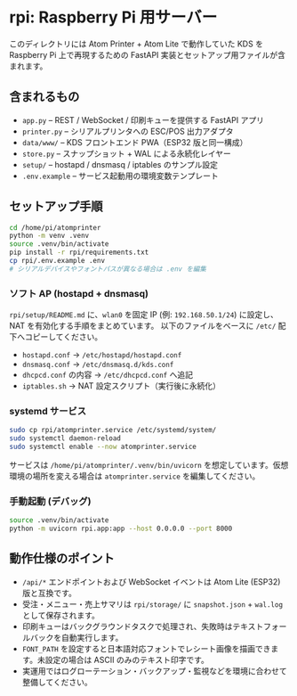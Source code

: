 # rpi: Raspberry Pi 用サーバー

このディレクトリには Atom Printer + Atom Lite で動作していた KDS を Raspberry Pi 上で再現するための
FastAPI 実装とセットアップ用ファイルが含まれます。

## 含まれるもの

- `app.py` – REST / WebSocket / 印刷キューを提供する FastAPI アプリ
- `printer.py` – シリアルプリンタへの ESC/POS 出力アダプタ
- `data/www/` – KDS フロントエンド PWA（ESP32 版と同一構成）
- `store.py` – スナップショット + WAL による永続化レイヤー
- `setup/` – hostapd / dnsmasq / iptables のサンプル設定
- `.env.example` – サービス起動用の環境変数テンプレート

## セットアップ手順

```bash
cd /home/pi/atomprinter
python -m venv .venv
source .venv/bin/activate
pip install -r rpi/requirements.txt
cp rpi/.env.example .env
# シリアルデバイスやフォントパスが異なる場合は .env を編集
```

### ソフト AP (hostapd + dnsmasq)

`rpi/setup/README.md` に、`wlan0` を固定 IP (例: `192.168.50.1/24`) に設定し、NAT を有効化する手順をまとめています。
以下のファイルをベースに `/etc/` 配下へコピーしてください。

- `hostapd.conf` → `/etc/hostapd/hostapd.conf`
- `dnsmasq.conf` → `/etc/dnsmasq.d/kds.conf`
- `dhcpcd.conf` の内容 → `/etc/dhcpcd.conf` へ追記
- `iptables.sh` → NAT 設定スクリプト（実行後に永続化）

### systemd サービス

```bash
sudo cp rpi/atomprinter.service /etc/systemd/system/
sudo systemctl daemon-reload
sudo systemctl enable --now atomprinter.service
```

サービスは `/home/pi/atomprinter/.venv/bin/uvicorn` を想定しています。仮想環境の場所を変える場合は
`atomprinter.service` を編集してください。

### 手動起動 (デバッグ)

```bash
source .venv/bin/activate
python -m uvicorn rpi.app:app --host 0.0.0.0 --port 8000
```

## 動作仕様のポイント

- `/api/*` エンドポイントおよび WebSocket イベントは Atom Lite (ESP32) 版と互換です。
- 受注・メニュー・売上サマリは `rpi/storage/` に `snapshot.json` + `wal.log` として保存されます。
- 印刷キューはバックグラウンドタスクで処理され、失敗時はテキストフォールバックを自動実行します。
- `FONT_PATH` を設定すると日本語対応フォントでレシート画像を描画できます。未設定の場合は ASCII のみのテキスト印字です。
- 実運用ではログローテーション・バックアップ・監視などを環境に合わせて整備してください。
